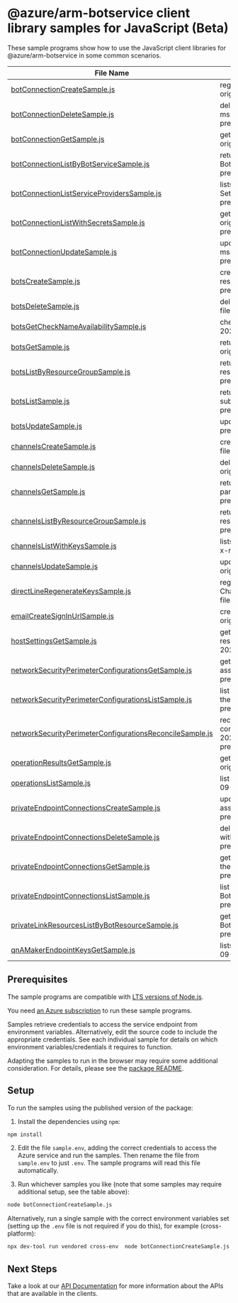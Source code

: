 # @azure/arm-botservice client library samples for JavaScript (Beta)

These sample programs show how to use the JavaScript client libraries for @azure/arm-botservice in some common scenarios.

| **File Name**                                                                                                     | **Description**                                                                                                                                                                      |
| ----------------------------------------------------------------------------------------------------------------- | ------------------------------------------------------------------------------------------------------------------------------------------------------------------------------------ |
| [botConnectionCreateSample.js][botconnectioncreatesample]                                                         | register a new Auth Connection for a Bot Service x-ms-original-file: 2023-09-15-preview/PutConnection.json                                                                           |
| [botConnectionDeleteSample.js][botconnectiondeletesample]                                                         | deletes a Connection Setting registration for a Bot Service x-ms-original-file: 2023-09-15-preview/DeleteConnection.json                                                             |
| [botConnectionGetSample.js][botconnectiongetsample]                                                               | get a Connection Setting registration for a Bot Service x-ms-original-file: 2023-09-15-preview/GetConnection.json                                                                    |
| [botConnectionListByBotServiceSample.js][botconnectionlistbybotservicesample]                                     | returns all the Connection Settings registered to a particular BotService resource x-ms-original-file: 2023-09-15-preview/ListConnectionsByBotService.json                           |
| [botConnectionListServiceProvidersSample.js][botconnectionlistserviceproviderssample]                             | lists the available Service Providers for creating Connection Settings x-ms-original-file: 2023-09-15-preview/ListServiceProviders.json                                              |
| [botConnectionListWithSecretsSample.js][botconnectionlistwithsecretssample]                                       | get a Connection Setting registration for a Bot Service x-ms-original-file: 2023-09-15-preview/GetConnectionListWithSecrets.json                                                     |
| [botConnectionUpdateSample.js][botconnectionupdatesample]                                                         | updates a Connection Setting registration for a Bot Service x-ms-original-file: 2023-09-15-preview/UpdateConnection.json                                                             |
| [botsCreateSample.js][botscreatesample]                                                                           | creates a Bot Service. Bot Service is a resource group wide resource type. x-ms-original-file: 2023-09-15-preview/CreateBot.json                                                     |
| [botsDeleteSample.js][botsdeletesample]                                                                           | deletes a Bot Service from the resource group. x-ms-original-file: 2023-09-15-preview/DeleteBot.json                                                                                 |
| [botsGetCheckNameAvailabilitySample.js][botsgetchecknameavailabilitysample]                                       | check whether a bot name is available. x-ms-original-file: 2023-09-15-preview/CheckNameAvailability.json                                                                             |
| [botsGetSample.js][botsgetsample]                                                                                 | returns a BotService specified by the parameters. x-ms-original-file: 2023-09-15-preview/GetBot.json                                                                                 |
| [botsListByResourceGroupSample.js][botslistbyresourcegroupsample]                                                 | returns all the resources of a particular type belonging to a resource group x-ms-original-file: 2023-09-15-preview/ListBotsByResourceGroup.json                                     |
| [botsListSample.js][botslistsample]                                                                               | returns all the resources of a particular type belonging to a subscription. x-ms-original-file: 2023-09-15-preview/ListBotsBySubscription.json                                       |
| [botsUpdateSample.js][botsupdatesample]                                                                           | updates a Bot Service x-ms-original-file: 2023-09-15-preview/UpdateBot.json                                                                                                          |
| [channelsCreateSample.js][channelscreatesample]                                                                   | creates a Channel registration for a Bot Service x-ms-original-file: 2023-09-15-preview/PutAlexaChannel.json                                                                         |
| [channelsDeleteSample.js][channelsdeletesample]                                                                   | deletes a Channel registration from a Bot Service x-ms-original-file: 2023-09-15-preview/DeleteChannel.json                                                                          |
| [channelsGetSample.js][channelsgetsample]                                                                         | returns a BotService Channel registration specified by the parameters. x-ms-original-file: 2023-09-15-preview/GetAlexaChannel.json                                                   |
| [channelsListByResourceGroupSample.js][channelslistbyresourcegroupsample]                                         | returns all the Channel registrations of a particular BotService resource x-ms-original-file: 2023-09-15-preview/ListChannelsByBotService.json                                       |
| [channelsListWithKeysSample.js][channelslistwithkeyssample]                                                       | lists a Channel registration for a Bot Service including secrets x-ms-original-file: 2023-09-15-preview/ListChannel.json                                                             |
| [channelsUpdateSample.js][channelsupdatesample]                                                                   | updates a Channel registration for a Bot Service x-ms-original-file: 2023-09-15-preview/UpdateAlexaChannel.json                                                                      |
| [directLineRegenerateKeysSample.js][directlineregeneratekeyssample]                                               | regenerates secret keys and returns them for the DirectLine Channel of a particular BotService resource x-ms-original-file: 2023-09-15-preview/DirectlineRegenerateKeys.json         |
| [emailCreateSignInUrlSample.js][emailcreatesigninurlsample]                                                       | creates an email channel sign in url for a Bot Service x-ms-original-file: 2023-09-15-preview/CreateEmailSignInUrl.json                                                              |
| [hostSettingsGetSample.js][hostsettingsgetsample]                                                                 | get per subscription settings needed to host bot in compute resource such as Azure App Service x-ms-original-file: 2023-09-15-preview/GetHostSettings.json                           |
| [networkSecurityPerimeterConfigurationsGetSample.js][networksecurityperimeterconfigurationsgetsample]             | gets the specified Network Security Perimeter configuration associated with the Bot. x-ms-original-file: 2023-09-15-preview/GetNetworkSecurityPerimeterConfiguration.json            |
| [networkSecurityPerimeterConfigurationsListSample.js][networksecurityperimeterconfigurationslistsample]           | list Network Security Perimeter configurations associated with the Bot. x-ms-original-file: 2023-09-15-preview/ListNetworkSecurityPerimeterConfigurations.json                       |
| [networkSecurityPerimeterConfigurationsReconcileSample.js][networksecurityperimeterconfigurationsreconcilesample] | reconcile the specified Network Security Perimeter configuration associated with the Bot. x-ms-original-file: 2023-09-15-preview/ReconcileNetworkSecurityPerimeterConfiguration.json |
| [operationResultsGetSample.js][operationresultsgetsample]                                                         | get the operation result for a long running operation. x-ms-original-file: 2023-09-15-preview/OperationResultsGet.json                                                               |
| [operationsListSample.js][operationslistsample]                                                                   | list the operations for the provider x-ms-original-file: 2023-09-15-preview/GetOperations.json                                                                                       |
| [privateEndpointConnectionsCreateSample.js][privateendpointconnectionscreatesample]                               | update the state of specified private endpoint connection associated with the Bot. x-ms-original-file: 2023-09-15-preview/PutPrivateEndpointConnection.json                          |
| [privateEndpointConnectionsDeleteSample.js][privateendpointconnectionsdeletesample]                               | deletes the specified private endpoint connection associated with the Bot. x-ms-original-file: 2023-09-15-preview/DeletePrivateEndpointConnection.json                               |
| [privateEndpointConnectionsGetSample.js][privateendpointconnectionsgetsample]                                     | gets the specified private endpoint connection associated with the Bot. x-ms-original-file: 2023-09-15-preview/GetPrivateEndpointConnection.json                                     |
| [privateEndpointConnectionsListSample.js][privateendpointconnectionslistsample]                                   | list all the private endpoint connections associated with the Bot. x-ms-original-file: 2023-09-15-preview/ListPrivateEndpointConnections.json                                        |
| [privateLinkResourcesListByBotResourceSample.js][privatelinkresourceslistbybotresourcesample]                     | gets the private link resources that need to be created for a Bot. x-ms-original-file: 2023-09-15-preview/ListPrivateLinkResources.json                                              |
| [qnAMakerEndpointKeysGetSample.js][qnamakerendpointkeysgetsample]                                                 | lists the QnA Maker endpoint keys x-ms-original-file: 2023-09-15-preview/ListQnAMakerEndpointKeys.json                                                                               |

## Prerequisites

The sample programs are compatible with [LTS versions of Node.js](https://github.com/nodejs/release#release-schedule).

You need [an Azure subscription][freesub] to run these sample programs.

Samples retrieve credentials to access the service endpoint from environment variables. Alternatively, edit the source code to include the appropriate credentials. See each individual sample for details on which environment variables/credentials it requires to function.

Adapting the samples to run in the browser may require some additional consideration. For details, please see the [package README][package].

## Setup

To run the samples using the published version of the package:

1. Install the dependencies using `npm`:

```bash
npm install
```

2. Edit the file `sample.env`, adding the correct credentials to access the Azure service and run the samples. Then rename the file from `sample.env` to just `.env`. The sample programs will read this file automatically.

3. Run whichever samples you like (note that some samples may require additional setup, see the table above):

```bash
node botConnectionCreateSample.js
```

Alternatively, run a single sample with the correct environment variables set (setting up the `.env` file is not required if you do this), for example (cross-platform):

```bash
npx dev-tool run vendored cross-env  node botConnectionCreateSample.js
```

## Next Steps

Take a look at our [API Documentation][apiref] for more information about the APIs that are available in the clients.

[botconnectioncreatesample]: https://github.com/Azure/azure-sdk-for-js/blob/main/sdk/botservice/arm-botservice/samples/v5-beta/javascript/botConnectionCreateSample.js
[botconnectiondeletesample]: https://github.com/Azure/azure-sdk-for-js/blob/main/sdk/botservice/arm-botservice/samples/v5-beta/javascript/botConnectionDeleteSample.js
[botconnectiongetsample]: https://github.com/Azure/azure-sdk-for-js/blob/main/sdk/botservice/arm-botservice/samples/v5-beta/javascript/botConnectionGetSample.js
[botconnectionlistbybotservicesample]: https://github.com/Azure/azure-sdk-for-js/blob/main/sdk/botservice/arm-botservice/samples/v5-beta/javascript/botConnectionListByBotServiceSample.js
[botconnectionlistserviceproviderssample]: https://github.com/Azure/azure-sdk-for-js/blob/main/sdk/botservice/arm-botservice/samples/v5-beta/javascript/botConnectionListServiceProvidersSample.js
[botconnectionlistwithsecretssample]: https://github.com/Azure/azure-sdk-for-js/blob/main/sdk/botservice/arm-botservice/samples/v5-beta/javascript/botConnectionListWithSecretsSample.js
[botconnectionupdatesample]: https://github.com/Azure/azure-sdk-for-js/blob/main/sdk/botservice/arm-botservice/samples/v5-beta/javascript/botConnectionUpdateSample.js
[botscreatesample]: https://github.com/Azure/azure-sdk-for-js/blob/main/sdk/botservice/arm-botservice/samples/v5-beta/javascript/botsCreateSample.js
[botsdeletesample]: https://github.com/Azure/azure-sdk-for-js/blob/main/sdk/botservice/arm-botservice/samples/v5-beta/javascript/botsDeleteSample.js
[botsgetchecknameavailabilitysample]: https://github.com/Azure/azure-sdk-for-js/blob/main/sdk/botservice/arm-botservice/samples/v5-beta/javascript/botsGetCheckNameAvailabilitySample.js
[botsgetsample]: https://github.com/Azure/azure-sdk-for-js/blob/main/sdk/botservice/arm-botservice/samples/v5-beta/javascript/botsGetSample.js
[botslistbyresourcegroupsample]: https://github.com/Azure/azure-sdk-for-js/blob/main/sdk/botservice/arm-botservice/samples/v5-beta/javascript/botsListByResourceGroupSample.js
[botslistsample]: https://github.com/Azure/azure-sdk-for-js/blob/main/sdk/botservice/arm-botservice/samples/v5-beta/javascript/botsListSample.js
[botsupdatesample]: https://github.com/Azure/azure-sdk-for-js/blob/main/sdk/botservice/arm-botservice/samples/v5-beta/javascript/botsUpdateSample.js
[channelscreatesample]: https://github.com/Azure/azure-sdk-for-js/blob/main/sdk/botservice/arm-botservice/samples/v5-beta/javascript/channelsCreateSample.js
[channelsdeletesample]: https://github.com/Azure/azure-sdk-for-js/blob/main/sdk/botservice/arm-botservice/samples/v5-beta/javascript/channelsDeleteSample.js
[channelsgetsample]: https://github.com/Azure/azure-sdk-for-js/blob/main/sdk/botservice/arm-botservice/samples/v5-beta/javascript/channelsGetSample.js
[channelslistbyresourcegroupsample]: https://github.com/Azure/azure-sdk-for-js/blob/main/sdk/botservice/arm-botservice/samples/v5-beta/javascript/channelsListByResourceGroupSample.js
[channelslistwithkeyssample]: https://github.com/Azure/azure-sdk-for-js/blob/main/sdk/botservice/arm-botservice/samples/v5-beta/javascript/channelsListWithKeysSample.js
[channelsupdatesample]: https://github.com/Azure/azure-sdk-for-js/blob/main/sdk/botservice/arm-botservice/samples/v5-beta/javascript/channelsUpdateSample.js
[directlineregeneratekeyssample]: https://github.com/Azure/azure-sdk-for-js/blob/main/sdk/botservice/arm-botservice/samples/v5-beta/javascript/directLineRegenerateKeysSample.js
[emailcreatesigninurlsample]: https://github.com/Azure/azure-sdk-for-js/blob/main/sdk/botservice/arm-botservice/samples/v5-beta/javascript/emailCreateSignInUrlSample.js
[hostsettingsgetsample]: https://github.com/Azure/azure-sdk-for-js/blob/main/sdk/botservice/arm-botservice/samples/v5-beta/javascript/hostSettingsGetSample.js
[networksecurityperimeterconfigurationsgetsample]: https://github.com/Azure/azure-sdk-for-js/blob/main/sdk/botservice/arm-botservice/samples/v5-beta/javascript/networkSecurityPerimeterConfigurationsGetSample.js
[networksecurityperimeterconfigurationslistsample]: https://github.com/Azure/azure-sdk-for-js/blob/main/sdk/botservice/arm-botservice/samples/v5-beta/javascript/networkSecurityPerimeterConfigurationsListSample.js
[networksecurityperimeterconfigurationsreconcilesample]: https://github.com/Azure/azure-sdk-for-js/blob/main/sdk/botservice/arm-botservice/samples/v5-beta/javascript/networkSecurityPerimeterConfigurationsReconcileSample.js
[operationresultsgetsample]: https://github.com/Azure/azure-sdk-for-js/blob/main/sdk/botservice/arm-botservice/samples/v5-beta/javascript/operationResultsGetSample.js
[operationslistsample]: https://github.com/Azure/azure-sdk-for-js/blob/main/sdk/botservice/arm-botservice/samples/v5-beta/javascript/operationsListSample.js
[privateendpointconnectionscreatesample]: https://github.com/Azure/azure-sdk-for-js/blob/main/sdk/botservice/arm-botservice/samples/v5-beta/javascript/privateEndpointConnectionsCreateSample.js
[privateendpointconnectionsdeletesample]: https://github.com/Azure/azure-sdk-for-js/blob/main/sdk/botservice/arm-botservice/samples/v5-beta/javascript/privateEndpointConnectionsDeleteSample.js
[privateendpointconnectionsgetsample]: https://github.com/Azure/azure-sdk-for-js/blob/main/sdk/botservice/arm-botservice/samples/v5-beta/javascript/privateEndpointConnectionsGetSample.js
[privateendpointconnectionslistsample]: https://github.com/Azure/azure-sdk-for-js/blob/main/sdk/botservice/arm-botservice/samples/v5-beta/javascript/privateEndpointConnectionsListSample.js
[privatelinkresourceslistbybotresourcesample]: https://github.com/Azure/azure-sdk-for-js/blob/main/sdk/botservice/arm-botservice/samples/v5-beta/javascript/privateLinkResourcesListByBotResourceSample.js
[qnamakerendpointkeysgetsample]: https://github.com/Azure/azure-sdk-for-js/blob/main/sdk/botservice/arm-botservice/samples/v5-beta/javascript/qnAMakerEndpointKeysGetSample.js
[apiref]: https://learn.microsoft.com/javascript/api/@azure/arm-botservice?view=azure-node-preview
[freesub]: https://azure.microsoft.com/free/
[package]: https://github.com/Azure/azure-sdk-for-js/tree/main/sdk/botservice/arm-botservice/README.md
